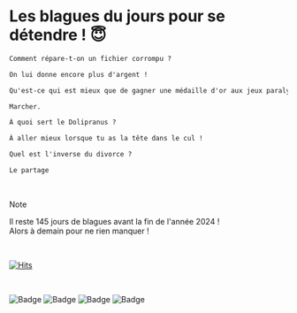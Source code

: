 
<h1>Les blagues du jours pour se détendre ! 😇</h1>

```diff
Comment répare-t-on un fichier corrompu ?

On lui donne encore plus d'argent !
```

```diff
Qu'est-ce qui est mieux que de gagner une médaille d'or aux jeux paralympiques ?

Marcher.
```

```diff
À quoi sert le Dolipranus ?

À aller mieux lorsque tu as la tête dans le cul !
```

```diff
Quel est l'inverse du divorce ?

Le partage
```

<br/>

> [!NOTE]
> Il reste 145 jours de blagues avant la fin de l'année 2024 ! <br/>
> Alors à demain pour ne rien manquer !

<br/>

[![Hits](https://hits.seeyoufarm.com/api/count/incr/badge.svg?url=https%3A%2F%2Fgithub.com%2FClems02%2Fhit-counter&count_bg=%23003E80&title_bg=%235C9FE1&icon=powershell.svg&icon_color=%23FFFFFF&title=Visite&edge_flat=false)](https://hits.seeyoufarm.com)

<br/>

![Badge](https://img.shields.io/badge/Last%20updated%20on-white?style=for-the-badge&logo=clockify)   ![Badge](https://img.shields.io/badge/08/08-white?style=for-the-badge) ![Badge](https://img.shields.io/badge/at-white?style=for-the-badge) ![Badge](https://img.shields.io/badge/13:58-white?style=for-the-badge)

